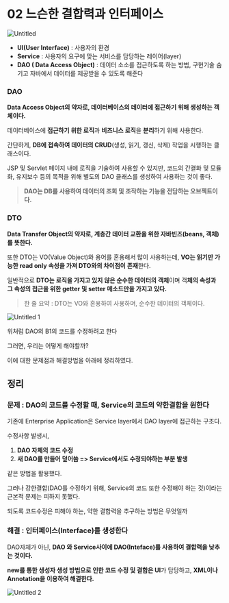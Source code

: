 # 02 느슨한 결합력과 인터페이스

![Untitled](https://user-images.githubusercontent.com/80089860/161292666-b1e77fb0-7def-49b6-b162-7a6ae12e6c4d.png)

- **UI(User Interface)** : 사용자의 환경
- **Service** : 사용자의 요구에 맞는 서비스를 담당하는 레이어(layer)
- **DAO ( Data Access Object)** : 데이터 소소를 접근하도록 하는 방법, 구현기술 숨기고 자바에서 데이터를 제공받을 수 있도록 해준다

### DAO

**Data Access Object의 약자로, 데이터베이스의 데이터에 접근하기 위해 생성하는 객체이다.**

데이터베이스에 **접근하기 위한 로직**과 **비즈니스 로직**을 **분리**하기 위해 사용한다.

간단하게, **DB에 접속하여 데이터의 CRUD**(생성, 읽기, 갱신, 삭제) 작업을 시행하는 클래스이다.

JSP 및 Servlet 페이지 내에 로직을 기술하여 사용할 수 있지만, 코드의 간결화 및 모듈화, 유지보수 등의 목적을 위해 별도의 DAO 클래스를 생성하여 사용하는 것이 좋다.

> **DAO는 DB를 사용하여 데이터의 조회 및 조작하는 기능을 전담하는 오브젝트이다.** 

### DTO

**Data Transfer Object의 약자로, 계층간 데이터 교환을 위한 자바빈즈(beans, 객체)를 뜻한다.**

또한 DTO는 VO(Value Object)와 용어를 혼용해서 많이 사용하는데, **VO는 읽기만 가능한 read only 속성을 가져 DTO와의 차이점이 존재**한다.

일반적으로 **DTO는 로직을 가지고 있지 않은 순수한 데이터의 객체**이며 객**체의 속성과 그 속성의 접근을 위한 getter 및 setter 메소드만을 가지고 있다.**

> 한 줄 요약 : DTO는 VO와 혼용하여 사용하며, 순수한 데이터의 객체이다.

![Untitled 1](https://user-images.githubusercontent.com/80089860/161292682-7658ae57-82e1-4ec1-ba31-c585fa8878b7.png)

위처럼 DAO의 B1의 코드를 수정하려고 한다

그러면, 우리는 어떻게 해야할까?

이에 대한 문제점과 해결방법을 아래에 정리하였다.

## 정리

### 문제 : DAO의 코드를 수정할 때, Service의 코드의 약한결합을 원한다

기존에 Enterprise Application은 Service layer에서 DAO layer에 접근하는 구조다. 

수정사항 발생시,

1. **DAO 자체의 코드 수정**
2. **새 DAO를 만들어 덮어씀 => Service에서도 수정되야하는 부분 발생**

같은 방법을 활용했다. 

그러나 강한결합(DAO를 수정하기 위해, Service의 코드 또한 수정해야 하는 것)이라는 근본적 문제는 피하지 못했다. 

되도록 코드수정은 피해야 하는, 약한 결합력을 추구하는 방법은 무엇일까

### 해결 : 인터페이스(Interface)를 생성한다

DAO자체가 아닌, **DAO 와 Service사이에 DAO(Inteface)를 사용하여 결합력을 낮추는 것이다.**

**new를 통한 생성자 생성 방법으로 인한 코드 수정 및 결합은 UI**가 담당하고, **XML이나 Annotation을 이용하여 해결한다.**

![Untitled 2](https://user-images.githubusercontent.com/80089860/161292703-fee7136f-19a7-4c44-b4ac-0be08edd052d.png)
